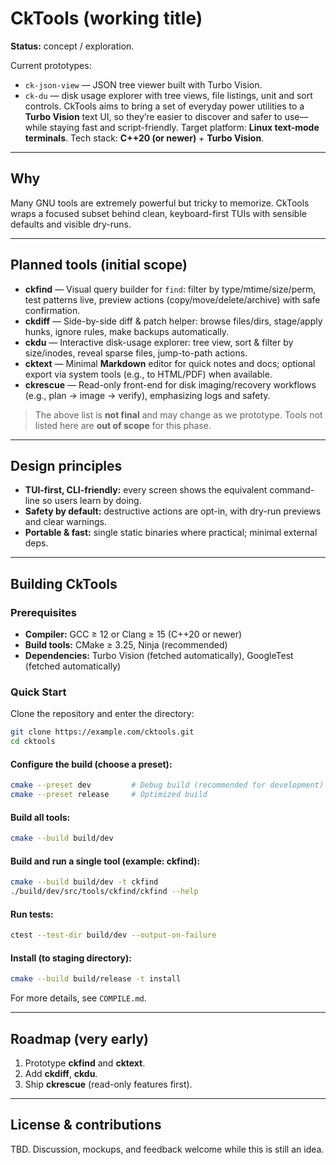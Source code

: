 # CkTools (working title)

**Status:** concept / exploration.

Current prototypes:

* `ck-json-view` — JSON tree viewer built with Turbo Vision.
* `ck-du` — disk usage explorer with tree views, file listings, unit and sort controls.
CkTools aims to bring a set of everyday power utilities to a **Turbo Vision** text UI, so they’re easier to discover and safer to use—while staying fast and script-friendly.
Target platform: **Linux text-mode terminals**.
Tech stack: **C++20 (or newer)** + **Turbo Vision**.

---

## Why

Many GNU tools are extremely powerful but tricky to memorize. CkTools wraps a focused subset behind clean, keyboard-first TUIs with sensible defaults and visible dry-runs.

---

## Planned tools (initial scope)

* **ckfind** — Visual query builder for `find`: filter by type/mtime/size/perm, test patterns live, preview actions (copy/move/delete/archive) with safe confirmation.
* **ckdiff** — Side-by-side diff & patch helper: browse files/dirs, stage/apply hunks, ignore rules, make backups automatically.
* **ckdu** — Interactive disk-usage explorer: tree view, sort & filter by size/inodes, reveal sparse files, jump-to-path actions.
* **cktext** — Minimal **Markdown** editor for quick notes and docs; optional export via system tools (e.g., to HTML/PDF) when available.
* **ckrescue** — Read-only front-end for disk imaging/recovery workflows (e.g., plan → image → verify), emphasizing logs and safety.

> The above list is **not final** and may change as we prototype. Tools not listed here are **out of scope** for this phase.

---

## Design principles

* **TUI-first, CLI-friendly:** every screen shows the equivalent command-line so users learn by doing.
* **Safety by default:** destructive actions are opt-in, with dry-run previews and clear warnings.
* **Portable & fast:** single static binaries where practical; minimal external deps.

---


## Building CkTools

### Prerequisites

- **Compiler:** GCC ≥ 12 or Clang ≥ 15 (C++20 or newer)
- **Build tools:** CMake ≥ 3.25, Ninja (recommended)
- **Dependencies:** Turbo Vision (fetched automatically), GoogleTest (fetched automatically)

### Quick Start

Clone the repository and enter the directory:

```bash
git clone https://example.com/cktools.git
cd cktools
```

#### Configure the build (choose a preset):

```bash
cmake --preset dev         # Debug build (recommended for development)
cmake --preset release     # Optimized build
```

#### Build all tools:

```bash
cmake --build build/dev
```

#### Build and run a single tool (example: ckfind):

```bash
cmake --build build/dev -t ckfind
./build/dev/src/tools/ckfind/ckfind --help
```

#### Run tests:

```bash
ctest --test-dir build/dev --output-on-failure
```

#### Install (to staging directory):

```bash
cmake --build build/release -t install
```

For more details, see `COMPILE.md`.

---

## Roadmap (very early)

1. Prototype **ckfind** and **cktext**.
2. Add **ckdiff**, **ckdu**.
3. Ship **ckrescue** (read-only features first).

---

## License & contributions

TBD. Discussion, mockups, and feedback welcome while this is still an idea.
